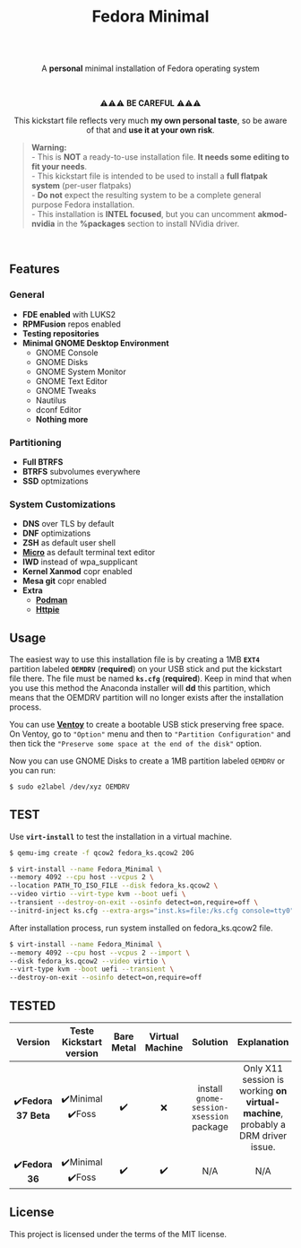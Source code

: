 <h1 align="center">Fedora Minimal</h1>
<br>
<br>
<p align="center">A <b>personal</b> minimal installation of Fedora operating system</p>
<br/>
<p align="center">⚠️⚠️⚠️ <b>BE CAREFUL</b> ⚠️⚠️⚠️</p>
<p align="center">This kickstart file reflects very much <b>my own personal taste</b>, so be aware of that and <b>use it at your own risk</b>.</p>  

> **Warning:**  
    - This is **NOT** a ready-to-use installation file. **It needs some editing to fit your needs**.  
    - This kickstart file is  intended to be used to install a **full flatpak system** (per-user flatpaks)  
    - **Do not** expect the resulting system to be a complete general purpose Fedora installation.  
    - This installation is **INTEL focused**, but you can uncomment **akmod-nvidia** in the **%packages** section to install NVidia driver.  

<br>

## Features   

 ### General  

- **FDE enabled** with LUKS2  
- **RPMFusion** repos enabled  
- **Testing repositories**  
- **Minimal GNOME Desktop Environment**  
  - GNOME Console  
  - GNOME Disks  
  - GNOME System Monitor  
  - GNOME Text Editor  
  - GNOME Tweaks  
  - Nautilus  
  - dconf Editor  
  - **Nothing more**  

 ### Partitioning  
  - **Full BTRFS**  
  - **BTRFS** subvolumes everywhere  
  - **SSD** optmizations  

 ### System Customizations  
  - **DNS** over TLS by default  
  - **DNF** optimizations  
  - **ZSH** as default user shell  
  - [**Micro**](https://micro-editor.github.io) as default terminal text editor
  - **IWD** instead of wpa_supplicant  
  - **Kernel Xanmod** copr enabled  
  - **Mesa git** copr enabled  
  - **Extra**  
    - [**Podman**](https://podman.io)
    - [**Httpie**](https://httpie.io)


## Usage  


The easiest way to use this installation file is by creating a 1MB **`EXT4`** partition labeled **`OEMDRV`** (**required**) on your USB stick and put the kickstart file there. The file must be named **`ks.cfg`** (**required**). Keep in mind that when you use this method the Anaconda installer will **dd** this partition, which means that the OEMDRV partition will no longer exists after the installation process.  

You can use [**Ventoy**](https://www.ventoy.net/en/index.html) to create a bootable USB stick preserving free space. On Ventoy, go to `"Option"` menu and then to `"Partition Configuration"` and then tick the `"Preserve some space at the end of the disk"` option.  

Now you can use GNOME Disks to create a 1MB partition labeled `OEMDRV` or you can run:  

```bash
$ sudo e2label /dev/xyz OEMDRV
```

## TEST  
Use **`virt-install`** to test the installation in a virtual machine.

```bash
$ qemu-img create -f qcow2 fedora_ks.qcow2 20G
```

```bash
$ virt-install --name Fedora_Minimal \
--memory 4092 --cpu host --vcpus 2 \
--location PATH_TO_ISO_FILE --disk fedora_ks.qcow2 \
--video virtio --virt-type kvm --boot uefi \
--transient --destroy-on-exit --osinfo detect=on,require=off \
--initrd-inject ks.cfg --extra-args="inst.ks=file:/ks.cfg console=tty0"

```

After installation process, run system installed on fedora_ks.qcow2 file.  

```bash
$ virt-install --name Fedora_Minimal \
--memory 4092 --cpu host --vcpus 2 --import \
--disk fedora_ks.qcow2 --video virtio \
--virt-type kvm --boot uefi --transient \
--destroy-on-exit --osinfo detect=on,require=off
```

## TESTED

|**Version**|Teste Kickstart version|Bare Metal|Virtual Machine|Solution| Explanation|
|:----:|:----:|:----:|:-----:|:----:|:----:|
| ✔️**Fedora 37 Beta** | ✔️Minimal <br/>✔️Foss |  ✔️   |  ❌  |  install `gnome-session-xsession` package|  Only X11 session is working **on virtual-machine**, probably a DRM driver issue.|
| ✔️**Fedora 36** |  ✔️Minimal <br/>✔️Foss  |   ✔️    |  ✔️   |  N/A | N/A  |


## License  

This project is licensed under the terms of the MIT license.
